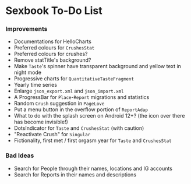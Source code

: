 # Sexbook To-Do List

### Improvements

* Documentations for HelloCharts
* Preferred colours for `CrushesStat`
* Preferred colours for crushes?
* Remove statTitle's background?
* Make `Taste`'s spinner have transparent background and yellow text in night mode
* Progressive charts for `QuantitativeTasteFragment`
* Yearly time series
* Enlarge `json_export.xml` and `json_import.xml`
* A ProgressBar for `Place`-`Report` migrations and statistics
* Random `Crush` suggestion in `PageLove`
* Put a menu button in the overflow portion of `ReportAdap`
* What to do with the splash screen on Android 12+? (the icon over there has become invisible!)
* DotsIndicator for `Taste` and `CrushesStat` (with caution)
* "Reactivate Crush" for `Singular`
* Fictionality, first met / first orgasm year for `Taste` and `CrushesStat`

### Bad Ideas

* Search for People through their names, locations and IG accounts
* Search for Reports in their names and descriptions
